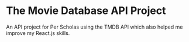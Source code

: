 # The Movie Database API Project

An API project for Per Scholas using the TMDB API which also helped me improve my React.js skills.